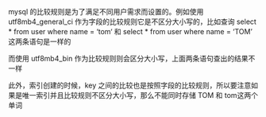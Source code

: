 mysql 的比较规则是为了满足不同用户需求而设置的。例如使用 utf8mb4_general_ci 作为字段的比较规则它是不区分大小写的，比如查询 select * from user where name = ‘tom‘ 和 select * from user where name = ‘TOM’ 这两条语句是一样的

而使用 utf8mb4_bin 作为比较规则则会区分大小写，上面两条语句查出的结果不一样

此外，索引创建的时候，key 之间的比较也是按照字段的比较规则，所以要注意如果是唯一索引并且比较规则不区分大小写，那么不能同时存储 TOM 和 tom这两个单词
